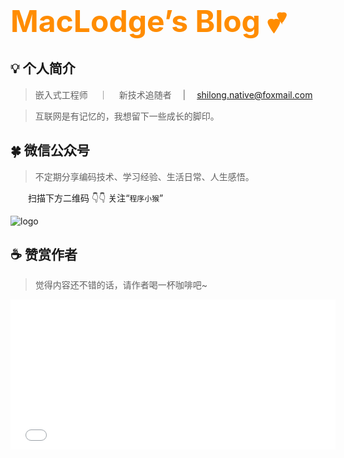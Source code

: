 ### <font size=24 color="darkorange"> MacLodge’s Blog 💕 </font>    <!-- {docsify-ignore} -->

## 💡 个人简介

> 嵌入式工程师 &emsp;｜&emsp; 新技术追随者 &emsp;|&emsp; shilong.native@foxmail.com

> 互联网是有记忆的，我想留下一些成长的脚印。

## 🍀 微信公众号

> 不定期分享编码技术、学习经验、生活日常、人生感悟。

&emsp;&emsp;扫描下方二维码 👇👇 关注“`程序小猴`”

![logo](https://cdn.jsdelivr.net/gh/EchoHeim/Astapb/docs/images/Qart_CodeMonkey.gif ':size=350x350')

## ☕ 赞赏作者

> 觉得内容还不错的话，请作者喝一杯咖啡吧~

<!-- 赞赏链接 -->
<iframe src="./sponsor/simple/index.html" 
    style="overflow-x:hidden;overflow-y:hidden; border:0xp none #fff; min-height:240px; min-width:520px;"  
    frameborder="0" 
    scrolling="no">
</iframe>

<!-- 外链分享 -->
<link rel="stylesheet" href="https://cdnjs.cloudflare.com/ajax/libs/social-share.js/1.0.16/css/share.min.css">
<div class="social-share"></div>
<script type="text/javascript" src="https://cdnjs.cloudflare.com/ajax/libs/social-share.js/1.0.16/js/social-share.min.js"></script>
